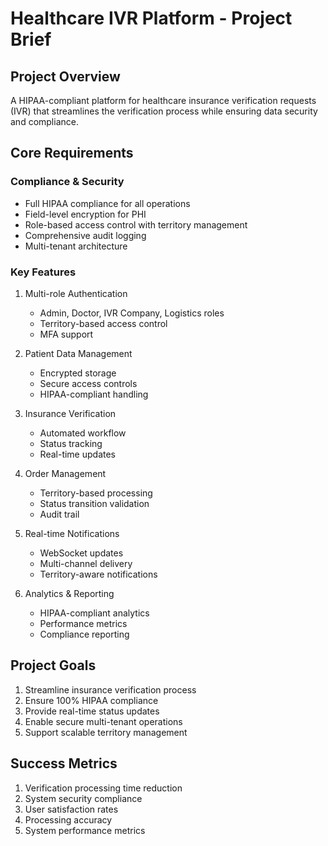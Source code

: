 # Healthcare IVR Platform - Project Brief

## Project Overview
A HIPAA-compliant platform for healthcare insurance verification requests (IVR) that streamlines the verification process while ensuring data security and compliance.

## Core Requirements

### Compliance & Security
- Full HIPAA compliance for all operations
- Field-level encryption for PHI
- Role-based access control with territory management
- Comprehensive audit logging
- Multi-tenant architecture

### Key Features
1. Multi-role Authentication
   - Admin, Doctor, IVR Company, Logistics roles
   - Territory-based access control
   - MFA support

2. Patient Data Management
   - Encrypted storage
   - Secure access controls
   - HIPAA-compliant handling

3. Insurance Verification
   - Automated workflow
   - Status tracking
   - Real-time updates

4. Order Management
   - Territory-based processing
   - Status transition validation
   - Audit trail

5. Real-time Notifications
   - WebSocket updates
   - Multi-channel delivery
   - Territory-aware notifications

6. Analytics & Reporting
   - HIPAA-compliant analytics
   - Performance metrics
   - Compliance reporting

## Project Goals
1. Streamline insurance verification process
2. Ensure 100% HIPAA compliance
3. Provide real-time status updates
4. Enable secure multi-tenant operations
5. Support scalable territory management

## Success Metrics
1. Verification processing time reduction
2. System security compliance
3. User satisfaction rates
4. Processing accuracy
5. System performance metrics 
